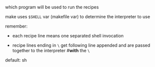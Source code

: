 which program will be used to run the recipes

make uses `$SHELL` var (makefile var) to determine the interpreter to use

remember:

- each recipe line means one separated shell invocation

- recipe lines ending in `\`  get following line appended and are passed together to the interpreter
   #**with** the `\`

default: sh
